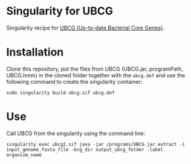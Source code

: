 # Singularity for UBCG

Singularity recipe for [UBCG (Up-to-date Bacterial Core Genes)](http://leb.snu.ac.kr/ubcg2).

# Installation

Clone this repository, put the files from UBCG (UBCG.jar, programPath, UBCG.hmm) in the cloned folder together with the `ubcg.def`  and use the following command to create the singularity container:

```sudo singularity build ubcg.sif ubcg.def```

# Use

Call UBCG from the singularity using the command line:

```singularity exec ubcg2.sif java -jar /programs/UBCG.jar extract -i input_genome_fasta_file -bcg_dir output_ubcg_folder -label organism_name```
